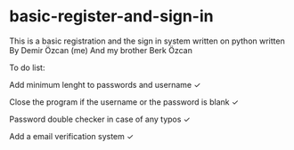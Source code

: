 # basic-register-and-sign-in
This is a basic registration and the sign in system written on python written By Demir Özcan (me) And my brother Berk Özcan

To do list: 

Add minimum lenght to passwords and username ✓

Close the program if the username or the password is blank ✓

Password double checker in case of any typos ✓

Add a email verification system ✓
